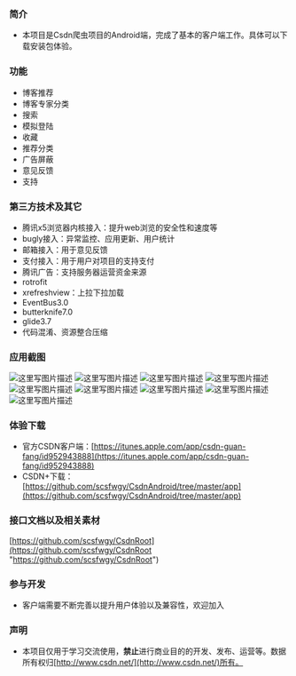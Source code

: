 ### 简介
* 本项目是Csdn爬虫项目的Android端，完成了基本的客户端工作。具体可以下载安装包体验。

### 功能
* 博客推荐
* 博客专家分类
* 搜索
* 模拟登陆
* 收藏
* 推荐分类
* 广告屏蔽
* 意见反馈
* 支持

### 第三方技术及其它
* 腾讯x5浏览器内核接入：提升web浏览的安全性和速度等
* bugly接入：异常监控、应用更新、用户统计
* 邮箱接入：用于意见反馈
* 支付接入：用于用户对项目的支持支付
* 腾讯广告：支持服务器运营资金来源
* rotrofit
* xrefreshview：上拉下拉加载
* EventBus3.0
* butterknife7.0
* glide3.7
* 代码混淆、资源整合压缩

### 应用截图
![这里写图片描述](http://img.blog.csdn.net/20170527100538839?watermark/2/text/aHR0cDovL2Jsb2cuY3Nkbi5uZXQvd2d5c2NzZg==/font/5a6L5L2T/fontsize/400/fill/I0JBQkFCMA==/dissolve/70/gravity/SouthEast)
![这里写图片描述](http://img.blog.csdn.net/20170527100549818?watermark/2/text/aHR0cDovL2Jsb2cuY3Nkbi5uZXQvd2d5c2NzZg==/font/5a6L5L2T/fontsize/400/fill/I0JBQkFCMA==/dissolve/70/gravity/SouthEast)
![这里写图片描述](http://img.blog.csdn.net/20170527100602521?watermark/2/text/aHR0cDovL2Jsb2cuY3Nkbi5uZXQvd2d5c2NzZg==/font/5a6L5L2T/fontsize/400/fill/I0JBQkFCMA==/dissolve/70/gravity/SouthEast)
![这里写图片描述](http://img.blog.csdn.net/20170527100613131?watermark/2/text/aHR0cDovL2Jsb2cuY3Nkbi5uZXQvd2d5c2NzZg==/font/5a6L5L2T/fontsize/400/fill/I0JBQkFCMA==/dissolve/70/gravity/SouthEast)
![这里写图片描述](http://img.blog.csdn.net/20170527100623901?watermark/2/text/aHR0cDovL2Jsb2cuY3Nkbi5uZXQvd2d5c2NzZg==/font/5a6L5L2T/fontsize/400/fill/I0JBQkFCMA==/dissolve/70/gravity/SouthEast)
![这里写图片描述](http://img.blog.csdn.net/20170527100635569?watermark/2/text/aHR0cDovL2Jsb2cuY3Nkbi5uZXQvd2d5c2NzZg==/font/5a6L5L2T/fontsize/400/fill/I0JBQkFCMA==/dissolve/70/gravity/SouthEast)
![这里写图片描述](http://img.blog.csdn.net/20170527100651995?watermark/2/text/aHR0cDovL2Jsb2cuY3Nkbi5uZXQvd2d5c2NzZg==/font/5a6L5L2T/fontsize/400/fill/I0JBQkFCMA==/dissolve/70/gravity/SouthEast)
![这里写图片描述](http://img.blog.csdn.net/20170527100703070?watermark/2/text/aHR0cDovL2Jsb2cuY3Nkbi5uZXQvd2d5c2NzZg==/font/5a6L5L2T/fontsize/400/fill/I0JBQkFCMA==/dissolve/70/gravity/SouthEast)
![这里写图片描述](http://img.blog.csdn.net/20170527100715199?watermark/2/text/aHR0cDovL2Jsb2cuY3Nkbi5uZXQvd2d5c2NzZg==/font/5a6L5L2T/fontsize/400/fill/I0JBQkFCMA==/dissolve/70/gravity/SouthEast)

### 体验下载
* 官方CSDN客户端：[https://itunes.apple.com/app/csdn-guan-fang/id952943888](https://itunes.apple.com/app/csdn-guan-fang/id952943888)
* CSDN+下载：[https://github.com/scsfwgy/CsdnAndroid/tree/master/app](https://github.com/scsfwgy/CsdnAndroid/tree/master/app)

### 接口文档以及相关素材
[https://github.com/scsfwgy/CsdnRoot](https://github.com/scsfwgy/CsdnRoot "https://github.com/scsfwgy/CsdnRoot")

### 参与开发
* 客户端需要不断完善以提升用户体验以及兼容性，欢迎加入

### 声明
* 本项目仅用于学习交流使用，**禁止**进行商业目的的开发、发布、运营等。数据所有权归[http://www.csdn.net/](http://www.csdn.net/)所有。


